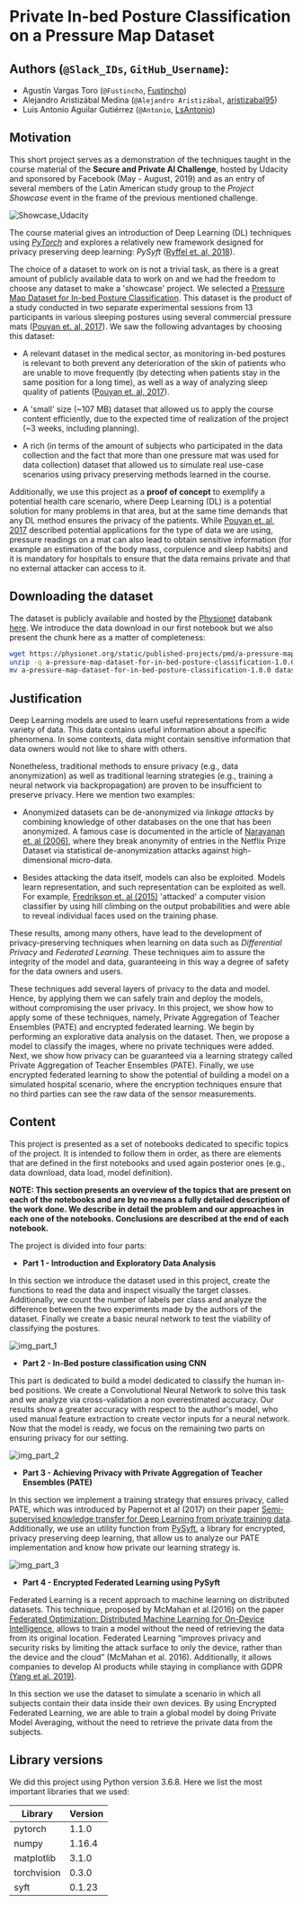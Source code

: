# Private In-bed Posture Classification on a Pressure Map Dataset

## Authors (`@Slack_IDs`, `GitHub_Username`):

+ Agustín Vargas Toro (`@Fustincho`, [Fustincho](https://github.com/Fustincho))
+ Alejandro Aristizábal Medina (`@Alejandro Aristizábal`, [aristizabal95](https://github.com/aristizabal95))
+ Luis Antonio Aguilar Gutiérrez (`@Antonio`, [LsAntonio](https://github.com/LsAntonio))

## Motivation

This short project serves as a demonstration of the techniques taught in the course material of the **Secure and Private AI Challenge**, hosted by Udacity and sponsored by Facebook (May - August, 2019) and as an entry of several members of the Latin American study group to the *Project Showcase* event in the frame of the previous mentioned challenge.

![Showcase_Udacity](img/udacity_showcase.png)

The course material gives an introduction of Deep Learning (DL) techniques using *[PyTorch](https://pytorch.org)* and explores a relatively new framework designed for privacy preserving deep learning: *PySyft* ([Ryffel et. al, 2018](https://arxiv.org/abs/1811.04017)).

The choice of a dataset to work on is not a trivial task, as there is a great amount of publicly available data to work on and we had the freedom to choose any dataset to make a 'showcase' project. We selected a [Pressure Map Dataset for In-bed Posture Classification](https://physionet.org/content/pmd/1.0.0/). This dataset is the product of a study conducted in two separate experimental sessions from 13 participants in various sleeping postures using several commercial pressure mats ([Pouyan et. al, 2017](https://ieeexplore.ieee.org/document/7897206/)). We saw the following advantages by choosing this dataset:

+ A relevant dataset in the medical sector, as monitoring in-bed postures is relevant to both prevent any deterioration of the skin of patients who are unable to move frequently (by detecting when patients stay in the same position for a long time), as well as a way of analyzing sleep quality of patients ([Pouyan et. al, 2017](https://ieeexplore.ieee.org/document/7897206/)).

+ A 'small' size (~107 MB) dataset that allowed us to apply the course content efficiently, due to the expected time of realization of the project (~3 weeks, including planning).

+  A rich (in terms of the amount of subjects who participated in the data collection and the fact that more than one pressure mat was used for data collection) dataset that allowed us to simulate real use-case scenarios using privacy preserving methods learned in the course.

Additionally, we use this project as a **proof of concept** to exemplify a potential health care scenario, where Deep Learning (DL) is a potential solution for many problems in that area, but at the same time demands that any DL method ensures the privacy of the patients. While [Pouyan et. al, 2017](https://ieeexplore.ieee.org/document/7897206/) described potential applications for the type of data we are using, pressure readings on a mat can also lead to obtain sensitive information (for example an estimation of the body mass, corpulence and sleep habits) and it is mandatory for hospitals to ensure that the data remains private and that no external attacker can access to it.

## Downloading the dataset

The dataset is publicly available and hosted by the [Physionet](https://physionet.org) databank [here](https://physionet.org/content/pmd/1.0.0/). We introduce the data download in our first notebook but we also present the chunk here as a matter of completeness:

```bash
wget https://physionet.org/static/published-projects/pmd/a-pressure-map-dataset-for-in-bed-posture-classification-1.0.0.zip
unzip -q a-pressure-map-dataset-for-in-bed-posture-classification-1.0.0.zip
mv a-pressure-map-dataset-for-in-bed-posture-classification-1.0.0 dataset
```

## Justification

Deep Learning models are used to learn useful representations from a wide variety of data. This data contains useful information about a specific phenomena. In some contexts, data might contain sensitive information that data owners would not like to share with others.

Nonetheless, traditional methods to ensure privacy (e.g., data anonymization) as well as traditional learning strategies (e.g., training a neural network via backpropagation) are proven to be insufficient to preserve privacy. Here we mention two examples:

+ Anonymized datasets can be de-anonymized via *linkage attacks* by combining knowledge of other databases on the one that has been anonymized. A famous case is documented in the article of [Narayanan et. al (2006)](https://arxiv.org/abs/cs/0610105), where they break anonymity of entries in the Netflix Prize Dataset via statistical de-anonymization attacks against high-dimensional micro-data.

+ Besides attacking the data itself, models can also be exploited. Models learn representation, and such representation can be exploited as well. For example, [Fredrikson et. al (2015)](https://www.cs.cmu.edu/~mfredrik/papers/fjr2015ccs.pdf) 'attacked' a computer vision classifier by using hill climbing on the output probabilities and were able to reveal individual faces used on the training phase.

These results, among many others, have lead to the development of privacy-preserving techniques when learning on data such as *Differential Privacy* and *Federated Learning*. These techniques aim to assure the integrity of the model and data, guaranteeing in this way a degree of safety for the data owners and users.

These techniques add several layers of privacy to the data and model. Hence, by applying them we can safely train and deploy the models, without compromising the user privacy. In this project, we show how to apply some of these techniques, namely, Private Aggregation of Teacher Ensembles (PATE) and encrypted federated learning. We begin by performing an explorative data analysis on the dataset. Then, we propose a model to classify the images, where no private techniques were added. Next, we show how privacy can be guaranteed via a learning strategy called Private Aggregation of Teacher Ensembles (PATE). Finally, we use encrypted federated learning to show the potential of building a model on a simulated hospital scenario, where the encryption techniques ensure that no third parties can see the raw data of the sensor measurements.

## Content

This project is presented as a set of notebooks dedicated to specific topics of the project. It is intended to follow them in order, as there are elements that are defined in the first notebooks and used again posterior ones (e.g., data download, data load, model definition).

**NOTE: This section presents an overview of the topics that are present on each of the notebooks and are by no means a fully detailed description of the work done. We describe in detail the problem and our approaches in each one of the notebooks. Conclusions are described at the end of each notebook.**

The project is divided into four parts:

+ **Part 1 - Introduction and Exploratory Data Analysis**

In this section we introduce the dataset used in this project, create the functions to read the data and inspect visually the target classes. Additionally, we count the number of labels per class and analyze the difference between the two experiments made by the authors of the dataset. Finally we create a basic neural network to test the viability of classifying the postures.

![img_part_1](img/part_1.png)

+ **Part 2 - In-Bed posture classification using CNN**

This part is dedicated to build a model dedicated to classify the human in-bed positions. We create a Convolutional Neural Network to solve this task and we analyze via cross-validation a non overestimated accuracy. Our results show a greater accuracy with respect to the author's model, who used manual feature extraction to create vector inputs for a neural network. Now that the model is ready, we focus on the remaining two parts on ensuring privacy for our setting.

![img_part_2](img/part_2.png)


+ **Part 3 - Achieving Privacy with Private Aggregation of Teacher Ensembles (PATE)**

In this section we implement a training strategy that ensures privacy, called PATE, which was introduced by Papernot et al (2017) on their paper [Semi-supervised knowledge transfer for Deep Learning from private training data](https://arxiv.org/abs/1610.05755). Additionally, we use an utility function from [PySyft](https://github.com/OpenMined/PySyft), a library for encrypted, privacy preserving deep learning, that allow us to analyze our PATE implementation and know how private our learning strategy is.

![img_part_3](img/part_3.png)

+ **Part 4 - Encrypted Federated Learning using PySyft**

Federated Learning is a recent approach to machine learning on distributed datasets. This technique, proposed by McMahan et al.(2016) on the paper [Federated Optimization: Distributed Machine Learning for On-Device Intelligence](https://arxiv.org/pdf/1610.02527.pdf), allows to train a model without the need of retrieving the data from its original location. Federated Learning “improves privacy and security risks by limiting the attack surface to only the device, rather than the device and the cloud” (McMahan et al. 2016). Additionally, it allows companies to develop AI products while staying in compliance with GDPR [(Yang et al. 2019)](https://arxiv.org/pdf/1902.04885).

In this section we use the dataset to simulate a scenario in which all subjects contain their data inside their own devices. By using Encrypted Federated Learning, we are able to train a global model by doing Private Model Averaging, without the need to retrieve the private data from the subjects.

## Library versions

We did this project using Python version 3.6.8. Here we list the most important libraries that we used:

| Library  | Version |
|----------|---------|
| pytorch  | 1.1.0   |
| numpy    | 1.16.4  |
| matplotlib | 3.1.0 | 
| torchvision | 0.3.0 |
| syft | 0.1.23 |
